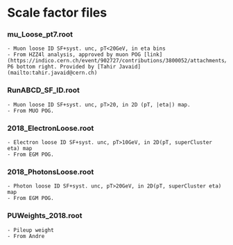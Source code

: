 # Scale factor files

### mu_Loose_pt7.root

    - Muon loose ID SF+syst. unc, pT<20GeV, in eta bins
    - From HZZ4l analysis, approved by muon POG [link](https://indico.cern.ch/event/902727/contributions/3800052/attachments/2015863/3448934/v4_Status_report_muon_TnP2018_tahir_POG_Meeting_06.04.2020.pdf) P6 bottom right. Provided by [Tahir Javaid](mailto:tahir.javaid@cern.ch)

### RunABCD_SF_ID.root

    - Muon loose ID SF+syst. unc, pT>20, in 2D (pT, |eta|) map.
    - From MUO POG.

### 2018_ElectronLoose.root

    - Electron loose ID SF+syst. unc, pT>10GeV, in 2D(pT, superCluster eta) map
    - From EGM POG.


### 2018_PhotonsLoose.root

    - Photon loose ID SF+syst. unc, pT>20GeV, in 2D(pT, superCluster eta) map
    - From EGM POG.

### PUWeights_2018.root

    - Pileup weight
    - From Andre